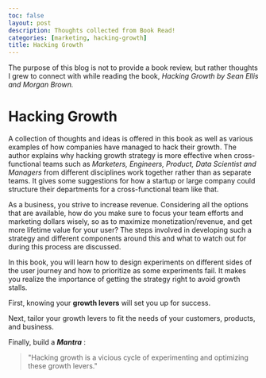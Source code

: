 ```yaml
---
toc: false
layout: post
description: Thoughts collected from Book Read!
categories: [marketing, hacking-growth]
title: Hacking Growth
---
```


The purpose of this blog is not to provide a book review, but rather thoughts I grew to connect with while reading the book, *Hacking Growth by Sean Ellis and Morgan Brown.*

# Hacking Growth 

A collection of thoughts and ideas is offered in this book as well as various examples of how companies have managed to hack their growth. The author explains why hacking growth strategy is more effective when cross-functional teams such as *Marketers, Engineers, Product, Data Scientist and Managers* from different disciplines work together rather than as separate teams. It gives some suggestions for how a startup or large company could structure their departments for a cross-functional team like that.

As a business, you strive to increase revenue. Considering all the options that are available, how do you make sure to focus your team efforts and marketing dollars wisely, so as to maximize monetization/revenue, and get more lifetime value for your user? The steps involved in developing such a strategy and different components around this and what to watch out for during this process are discussed.

In this book, you will learn how to design experiments on different sides of the user journey and how to prioritize as some experiments fail. It makes you realize the importance of getting the strategy right to avoid growth stalls.

First, knowing your **growth levers** will set you up for success. 

Next, tailor your growth levers to fit the needs of your customers, products, and business.

Finally, build a ***Mantra*** :

> "Hacking growth is a vicious cycle of experimenting and optimizing these growth levers."

